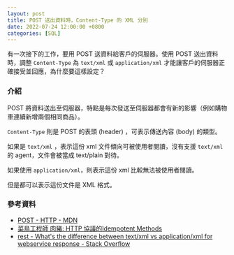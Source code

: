 ```yaml
---
layout: post
title: POST 送出資料時，Content-Type 的 XML 分別  
date: 2022-07-24 12:00:00 +0800
categories: [SQL]
---
```


有一次接下的工作，要用 POST 送資料給客戶的伺服器。使用 POST 送出資料時，調整 `Content-Type` 為 `text/xml` 或 `application/xml` 才能讓客戶的伺服器正確接受並回應，為什麼要這樣設定？

### 介紹

POST 將資料送出至伺服器，特點是每次發送至伺服器都會有新的影響（例如購物車連續新增兩個相同商品）。

`Content-Type` 則是 POST 的表頭 (header) ，可表示傳送內容 (body) 的類型。

如果是 `text/xml` ，表示這份 xml 文件傾向可被使用者閱讀，沒有支援 `text/xml` 的 agent，文件會被當成 text/plain 對待。

如果使用 `application/xml`，則表示這份 xml 比較無法被使用者閱讀。

但是都可以表示這份文件是 XML 格式。

### 參考資料

- [POST - HTTP - MDN](https://developer.mozilla.org/zh-TW/docs/Web/HTTP/Methods/POST)
- [菜鳥工程師 肉豬: HTTP 協議的Idempotent Methods](https://matthung0807.blogspot.com/2019/02/http-idempotent-methods.html?m=1)
- [rest - What's the difference between text/xml vs application/xml for webservice response - Stack Overflow](https://stackoverflow.com/questions/4832357/whats-the-difference-between-text-xml-vs-application-xml-for-webservice-respons)